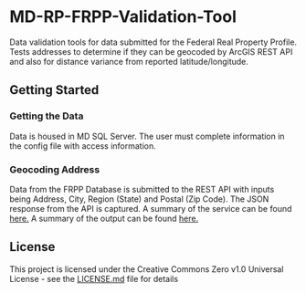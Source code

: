 # MD-RP-FRPP-Validation-Tool
Data validation tools for data submitted for the Federal Real Property Profile. Tests addresses to determine if they can be geocoded by ArcGIS REST API and also for distance variance from reported latitude/longitude. 

## Getting Started


### Getting the Data
Data is housed in MD SQL Server. The user must complete information in the config file with access information. 

### Geocoding Address
Data from the FRPP Database is submitted to the REST API with inputs being Address, City, Region (State) and Postal (Zip Code). The JSON response from the API is captured. A summary of the service can be found [here.](https://developers.arcgis.com/rest/geocode/api-reference/geocoding-geocode-addresses.htm) A summary of the output can be found [here.](https://developers.arcgis.com/rest/geocode/api-reference/geocoding-service-output.htm)

## License

This project is licensed under the Creative Commons Zero v1.0 Universal License - see the [LICENSE.md](https://github.com/GSA/wb2/blob/master/LICENSE) file for details
